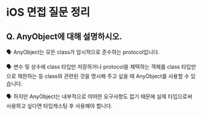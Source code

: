 # iOS 면접 질문 정리

## Q. AnyObject에 대해 설명하시오.

🗣️ AnyObject는 모든 class가 암시적으로 준수하는 protocol입니다.

🗣️ 변수 및 상수에 class 타입만 저장하거나 protocol을 채택하는 객체를 class 타입만으로 제한하는 등 class와 관련된 것을 명시해 주고 싶을 때 AnyObject를 사용할 수 있습니다.

🗣️ 하지만 AnyObject는 내부적으로 어떠한 요구사항도 없기 때문에 실제 타입으로써 사용하고 싶다면 타입캐스팅 후 사용해야 합니다.
